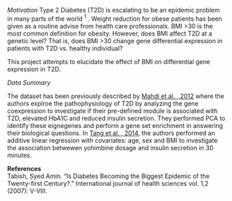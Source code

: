 *Motivation* 
Type 2 Diabetes (T2D) is escalating to be an epidemic problem in many parts of the world $^1$ . Weight reduction for obese patients has been given as a routine advise from health care professionals. BMI >30 is the most common definition for obesity. However, does BMI affect T2D at a genetic level? That is, does BMI >30 change gene differential expression in patients with T2D vs. healthy individual?  

This project attempts to elucidate the effect of BMI on differential gene expression in T2D. 

*Data Summary*

The dataset has been previously described by [Mahdi et al. , 2012]( https://www.cell.com/cell-metabolism/fulltext/S1550-4131(12)00409-3?_returnURL=https%3A%2F%2Flinkinghub.elsevier.com%2Fretrieve%2Fpii%2FS1550413112004093%3Fshowall%3Dtrue) where the authors explroe the pathophysiology of T2D by analyzing the gene coexpression to investigate if their pre-defined module is associated with T2D, elevated HbA1C and reduced insulin secretion. They performed PCA to identify these eignegenes and perform a gene set enrichment in answering their biological questions. In [Tang et al. , 2014](https://www.science.org/doi/10.1126/scitranslmed.3009934?url_ver=Z39.88-2003&rfr_id=ori:rid:crossref.org&rfr_dat=cr_pub%20%200pubmed), the authors performed an additive linear regression with covariates: age, sex and BMI to investigate the association betwewen yohimbine dosage and insulin secretion in 30 minutes. 




**References**  
Tabish, Syed Amin. “Is Diabetes Becoming the Biggest Epidemic of the Twenty-first Century?.” International journal of health sciences vol. 1,2 (2007): V-VIII.
